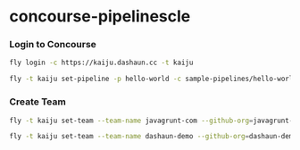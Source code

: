 # concourse-pipelinescle

### Login to Concourse

```bash
fly login -c https://kaiju.dashaun.cc -t kaiju
```

```bash
fly -t kaiju set-pipeline -p hello-world -c sample-pipelines/hello-world.yaml
```

### Create Team

```bash
fly -t kaiju set-team --team-name javagrunt-com --github-org=javagrunt-com --github-user=pinkemma --github-user=colabottles

fly -t kaiju set-team --team-name dashaun-demo --github-org=dashaun-demo --github-user=pinkemma --github-user=colabottles --github-user=thiagochirana
```